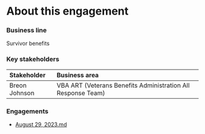# About this engagement

### Business line

Survivor benefits

### Key stakeholders

|Stakeholder|Business area|
|:--|:--|
|Breon Johnson|VBA ART (Veterans Benefits Administration All Response Team)|

### Engagements

- [August 29, 2023.md]()
